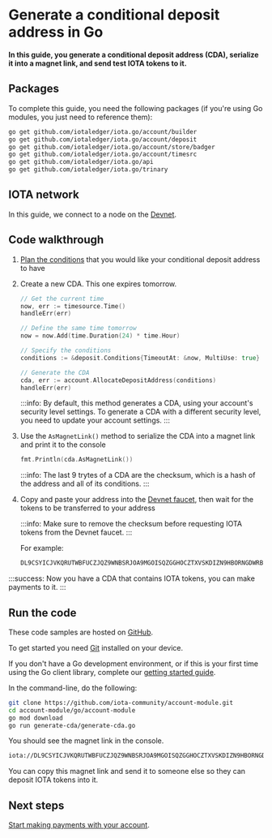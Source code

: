 # Generate a conditional deposit address in Go

**In this guide, you generate a conditional deposit address (CDA), serialize it into a magnet link, and send test IOTA tokens to it.**

## Packages

To complete this guide, you need the following packages (if you're using Go modules, you just need to reference them):

```bash
go get github.com/iotaledger/iota.go/account/builder
go get github.com/iotaledger/iota.go/account/deposit
go get github.com/iotaledger/iota.go/account/store/badger
go get github.com/iotaledger/iota.go/account/timesrc
go get github.com/iotaledger/iota.go/api
go get github.com/iotaledger/iota.go/trinary
```

## IOTA network

In this guide, we connect to a node on the [Devnet](root://getting-started/0.1/network/iota-networks.md#devnet).

## Code walkthrough

1. [Plan the conditions](../introduction/overview.md#advice-for-creating-cdas) that you would like your conditional deposit address to have

2. Create a new CDA. This one expires tomorrow.

    ```go
    // Get the current time
	now, err := timesource.Time()
	handleErr(err)

	// Define the same time tomorrow
	now = now.Add(time.Duration(24) * time.Hour)

	// Specify the conditions
	conditions := &deposit.Conditions{TimeoutAt: &now, MultiUse: true}

	// Generate the CDA
	cda, err := account.AllocateDepositAddress(conditions)
	handleErr(err)
    ```

    :::info:
    By default, this method generates a CDA, using your account's security level settings. To generate a CDA with a different security level, you need to update your account settings.
    :::

3. Use the `AsMagnetLink()` method to serialize the CDA into a magnet link and print it to the console

    ```go
    fmt.Println(cda.AsMagnetLink())
    ```

    :::info:
    The last 9 trytes of a CDA are the checksum, which is a hash of the address and all of its conditions.
    :::

4. Copy and paste your address into the [Devnet faucet](https://faucet.devnet.iota.org), then wait for the tokens to be transferred to your address

    :::info:
    Make sure to remove the checksum before requesting IOTA tokens from the Devnet faucet.
    :::

    For example:

    ```bash
    DL9CSYICJVKQRUTWBFUCZJQZ9WNBSRJOA9MGOISQZGGHOCZTXVSKDIZN9HBORNGDWRBBAFTKXGEJIAHKD
    ```

:::success:
Now you have a CDA that contains IOTA tokens, you can make payments to it.
:::

## Run the code

These code samples are hosted on [GitHub](https://github.com/iota-community/account-module).

To get started you need [Git](https://git-scm.com/book/en/v2/Getting-Started-Installing-Git) installed on your device.

If you don't have a Go development environment, or if this is your first time using the Go client library, complete our [getting started guide](../../getting-started/go-quickstart.md).

In the command-line, do the following:

```bash
git clone https://github.com/iota-community/account-module.git
cd account-module/go/account-module
go mod download
go run generate-cda/generate-cda.go
```

You should see the magnet link in the console.

```bash
iota://DL9CSYICJVKQRUTWBFUCZJQZ9WNBSRJOA9MGOISQZGGHOCZTXVSKDIZN9HBORNGDWRBBAFTKXGEJIAHKDJUYJJCFHC/?timeout_at=1574514007&multi_use=1&expected_amount=0
```

You can copy this magnet link and send it to someone else so they can deposit IOTA tokens into it.

## Next steps

[Start making payments with your account](../go/make-payment.md).